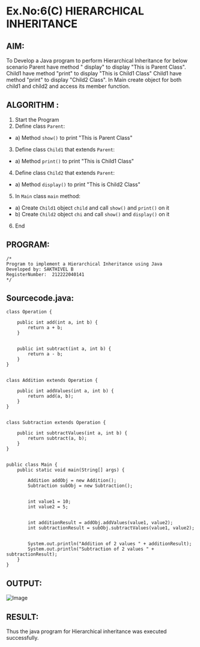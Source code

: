 # Ex.No:6(C)             HIERARCHICAL INHERITANCE 

## AIM:
  To Develop a Java program to perform Hierarchical Inheritance for below scenario Parent have method " display" to display "This is Parent Class". Child1 have method "print" to display "This is Child1 Class" Child1 have method "print" to display "Child2 Class". In Main create object for both child1 and child2 and access its member function.


## ALGORITHM :
1.  Start the Program
2.	Define class `Parent`:
-	a) Method `show()` to print "This is Parent Class"
3.	Define class `Child1` that extends `Parent`:
-	a) Method `print()` to print "This is Child1 Class"
4.	Define class `Child2` that extends `Parent`:
-	a) Method `display()` to print "This is Child2 Class"
5.	In `Main` class `main` method:
-	a) Create `Child1` object `child` and call `show()` and `print()` on it
-	b) Create `Child2` object `chi` and call `show()` and `display()` on it
6.	End




## PROGRAM:
 ```
/*
Program to implement a Hierarchical Inheritance using Java
Developed by: SAKTHIVEL B
RegisterNumber:  212222040141
*/
```

## Sourcecode.java:

```
class Operation {
   
    public int add(int a, int b) {
        return a + b;
    }

   
    public int subtract(int a, int b) {
        return a - b;
    }
}


class Addition extends Operation {
   
    public int addValues(int a, int b) {
        return add(a, b); 
    }
}


class Subtraction extends Operation {
    
    public int subtractValues(int a, int b) {
        return subtract(a, b); 
    }
}


public class Main {
    public static void main(String[] args) {
        
        Addition addObj = new Addition();
        Subtraction subObj = new Subtraction();

        
        int value1 = 10;
        int value2 = 5;

        
        int additionResult = addObj.addValues(value1, value2);
        int subtractionResult = subObj.subtractValues(value1, value2);

        
        System.out.println("Addition of 2 values " + additionResult);
        System.out.println("Subtraction of 2 values " + subtractionResult);
    }
}
```





## OUTPUT:
![Image](https://github.com/user-attachments/assets/9e817057-7f45-43fc-83da-7820daa06699)


## RESULT:
Thus the java program for Hierarchical inheritance was executed successfully.






